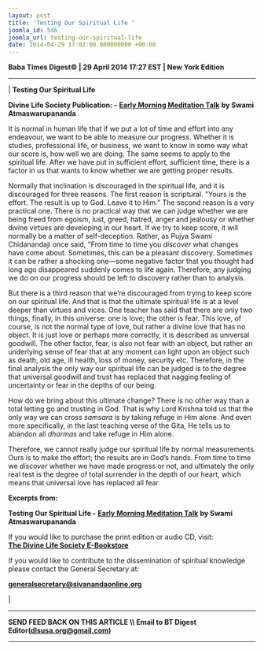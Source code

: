 ```yaml
---
layout: post
title: 'Testing Our Spiritual Life '
joomla_id: 546
joomla_url: testing-our-spiritual-life
date: 2014-04-29 17:02:00.000000000 +00:00
---
```

  

























**Baba Times Digest© | 29 April 2014 17:27 EST | New York Edition**

* * *

|
**Testing Our Spiritual Life**

**Divine Life Society Publication: -** [**Early Morning Meditation Talk**](http://www.dlshq.org/messages/testing.htm) **by Swami Atmaswarupananda**

It is normal in human life that if we put a lot of time and effort into any endeavour, we want to be able to measure our progress. Whether it is studies, professional life, or business, we want to know in some way what our score is, how well we are doing. The same seems to apply to the spiritual life. After we have put in sufficient effort, sufficient time, there is a factor in us that wants to know whether we are getting proper results.

Normally that inclination is discouraged in the spiritual life, and it is discouraged for three reasons. The first reason is scriptural. "Yours is the effort. The result is up to God. Leave it to Him." The second reason is a very practical one. There is no practical way that we can judge whether we are being freed from egoism, lust, greed, hatred, anger and jealousy or whether divine virtues are developing in our heart. If we try to keep score, it will normally be a matter of self-deception. Rather, as Pujya Swami Chidanandaji once said, "From time to time you _discover_ what changes have come about. Sometimes, this can be a pleasant discovery. Sometimes it can be rather a shocking one—some negative factor that you thought had long ago disappeared suddenly comes to life again. Therefore, any judging we do on our progress should be left to discovery rather than to analysis.

But there is a third reason that we’re discouraged from trying to keep score on our spiritual life. And that is that the ultimate spiritual life is at a level deeper than virtues and vices. One teacher has said that there are only two things, finally, in this universe: one is love; the other is fear. This love, of course, is not the normal type of love, but rather a divine love that has no object. It is just love or perhaps more correctly, it is described as universal goodwill. The other factor, fear, is also not fear with an object, but rather an underlying sense of fear that at any moment can light upon an object such as death, old age, ill health, loss of money, security etc. Therefore, in the final analysis the only way our spiritual life can be judged is to the degree that universal goodwill and trust has replaced that nagging feeling of uncertainty or fear in the depths of our being.

How do we bring about this ultimate change? There is no other way than a total letting go and trusting in God. That is why Lord Krishna told us that the only way we can cross _samsara_ is by taking refuge in Him alone. And even more specifically, in the last teaching verse of the Gita, He tells us to abandon all _dharmas_ and take refuge in Him alone.

Therefore, we cannot really judge our spiritual life by normal measurements. Ours is to make the effort; the results are in God’s hands. From time to time we _discover_ whether we have made progress or not, and ultimately the only real test is the degree of total surrender in the depth of our heart, which means that universal love has replaced all fear.

**Excerpts from:**

**Testing Our Spiritual Life -** [**Early Morning Meditation Talk**](http://www.dlshq.org/messages/testing.htm) **by Swami Atmaswarupananda**  























If you would like to purchase the print edition or audio CD, visit:   
 [**The Divine Life Society E-Bookstore**](http://www.dlshq.org/cgi-bin/store/commerce.cgi?category=krishnananda&cart_id=1394930528.401)

If you would like to contribute to the dissemination of spiritual knowledge please contact the General Secretary at:

**[generalsecretary@sivanandaonline.org](mailto:generalsecretary@sivanandaonline.org)**



 |



* * *

**SEND FEED BACK ON THIS ARTICLE \\\ Email to BT Digest Editor[](mailto:dlsusa.org@gmail.com?subject=DLS%20Posts)(dlsusa.org@gmail.com)**

* * *

  
